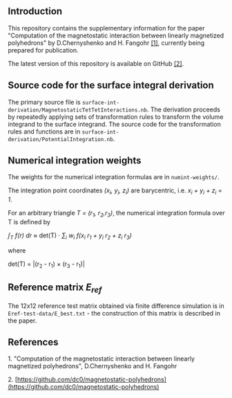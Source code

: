 ## Introduction

This repository contains the supplementary information for the paper "Computation of the magnetostatic interaction between linearly magnetized polyhedrons" by D.Chernyshenko and 
H. Fangohr [[1]](#arxiv-link), currently being prepared for publication.

The latest version of this repository is available on GitHub [[2]](#github-link)</a>.


## Source code for the surface integral derivation

The primary source file is `surface-int-derivation/MagnetostaticTetTetInteractions.nb`. The derivation proceeds by repeatedly applying sets of transformation rules to transform the volume integrand to the surface integrand. The source code for the transformation rules and functions are in `surface-int-derivation/PotentialIntegration.nb`.

## Numerical integration weights

The weights for the numerical integration formulas are in `numint-weights/`. 

The integration point coordinates _(x<sub>i</sub>, y<sub>i</sub>, z<sub>i</sub>)_ are barycentric, i.e. _x<sub>i</sub> + y<sub>i</sub> + z<sub>i</sub> = 1_.

For an arbitrary triangle _T = (r<sub>1</sub>, r<sub>2</sub>,r<sub>3</sub>)_, the numerical integration formula over T is defined by 

_&int;<sub>T</sub> f(r) dr_ &approx; det(T) &middot; _&sum;<sub>i</sub>  w<sub>i</sub> f(x<sub>i</sub> r<sub>1</sub> + y<sub>i</sub> r<sub>2</sub> + z<sub>i</sub> r<sub>3</sub>)_

where 

det(T) = |(r<sub>2</sub> - r<sub>1</sub>) &times; (r<sub>3</sub> - r<sub>1</sub>)|

## Reference matrix _E<sub>ref</sub>_

The 12x12 reference test matrix obtained via finite difference simulation is in `Eref-test-data/E_best.txt` - the construction of this matrix is described in the paper.

## References

<a name="arxiv-link">1</a>. "Computation of the magnetostatic interaction between linearly magnetized polyhedrons", D.Chernyshenko and H. Fangohr

<a name="github-link">2</a>. [https://github.com/dc0/magnetostatic-polyhedrons](https://github.com/dc0/magnetostatic-polyhedrons)

